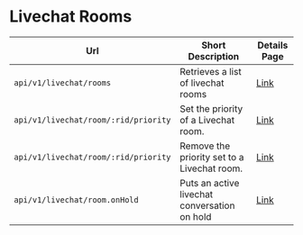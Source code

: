 # Livechat Rooms

| Url                                  | Short Description                            | Details Page                                                                                                     |
| ------------------------------------ | -------------------------------------------- | ---------------------------------------------------------------------------------------------------------------- |
| `api/v1/livechat/rooms`              | Retrieves a list of livechat rooms           | [Link](livechat-rooms-list.md)                                                                                   |
| `api/v1/livechat/room/:rid/priority` | Set the priority of a Livechat room.         | [Link](set-livechat-room-priority.md)                                                                            |
| `api/v1/livechat/room/:rid/priority` | Remove the priority set to a Livechat room.  | [Link](remove-livechat-room-priority.md)                                                                         |
| `api/v1/livechat/room.onHold`        | Puts an active livechat conversation on hold | [Link](https://developer.rocket.chat/api/rest-api/endpoints/omnichannel/omnichannel-endpoints/rooms/room-onhold) |

